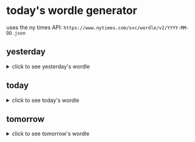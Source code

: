 # today's wordle generator

uses the ny times API: `https://www.nytimes.com/svc/wordle/v2/YYYY-MM-DD.json`

## yesterday

<details>
    <summary>click to see yesterday's wordle</summary>

    curse

</details>

## today

<details>
    <summary>click to see today's wordle</summary>

    shear

</details>

## tomorrow

<details>
    <summary>click to see tomorrow's wordle</summary>

    krill

</details>
